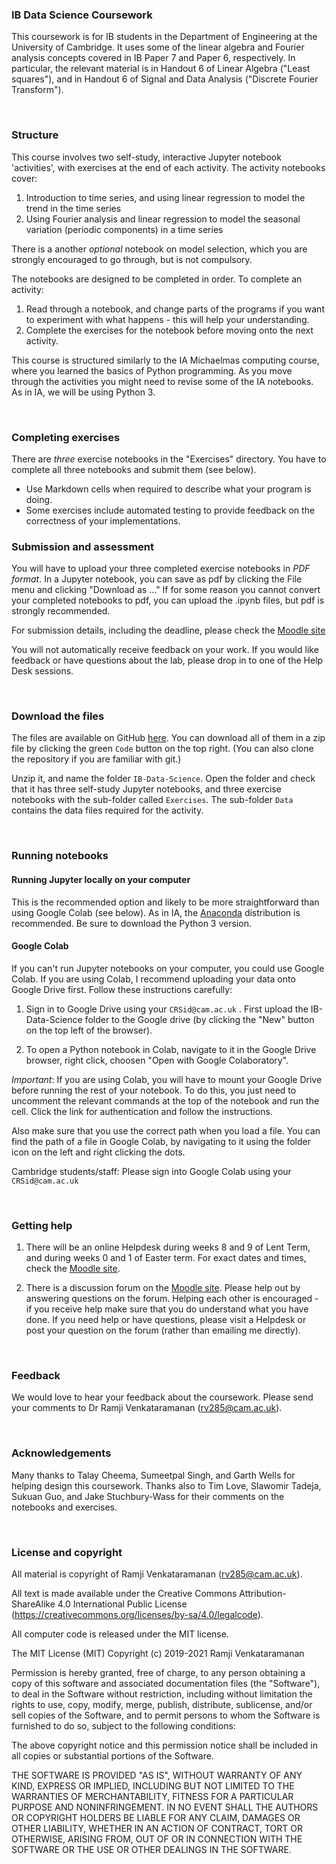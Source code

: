 ### IB Data Science Coursework

This coursework is for IB students in the Department of Engineering at the University of Cambridge. It uses some of the linear algebra and Fourier analysis concepts covered in IB Paper 7 and Paper 6, respectively. In particular, the relevant material is in Handout 6 of Linear Algebra ("Least squares"), and in Handout 6 of Signal and Data Analysis ("Discrete Fourier Transform"). 

<br>

### Structure

This course involves two self-study, interactive Jupyter notebook 'activities', with exercises at the end of each activity. The activity notebooks cover:

1. Introduction to time series, and using linear regression to model the trend in the time series
1. Using Fourier analysis and linear regression to model the seasonal variation (periodic components) in a time series 

There is a another _optional_ notebook on model selection, which you are strongly encouraged to go through, but is not compulsory.

The notebooks are designed to be completed in order. To complete an activity:

1. Read through a notebook, and change parts of the programs if you want to experiment with what 
   happens - this will help your understanding. 
1. Complete the exercises for the notebook before moving onto the next activity. 

This course is structured similarly to the IA Michaelmas computing course, where you learned the basics of Python programming. As you move through the activities you might need to revise some of the IA notebooks. As in IA, we will be using Python 3. 


<br>

### Completing exercises

There are *three* exercise notebooks in the "Exercises" directory. You have to complete all three notebooks and submit them (see  below).

- Use Markdown cells when required to describe what your program is doing.
- Some exercises include automated testing to provide feedback on the correctness of 
  your implementations.    
  
  
### Submission and assessment

You will have to upload your three completed exercise notebooks in *PDF format*. In a Jupyter notebook, you can save as pdf by clicking the File menu and clicking "Download as ..."  If for some reason you cannot convert your completed notebooks to pdf, you can upload  the .ipynb files, but pdf is strongly recommended. 

For submission details, including the deadline, please check the [Moodle site](https://www.vle.cam.ac.uk/course/view.php?id=174011) 

You will not automatically receive feedback on your work. If you would like feedback or have questions about the lab, please drop in to one of the Help Desk sessions. 

<br>

### Download the files

The files are available on GitHub [here](https://github.com/rv285/IB-Data-Science). You can download all of them in a zip file by clicking the green `Code` button on the top right. (You can also clone the repository if you are familiar with git.)

Unzip it, and name the folder `IB-Data-Science`. Open the folder and check that it has three self-study Jupyter notebooks, and three exercise notebooks with the sub-folder called `Exercises`. The sub-folder `Data` contains the data files required for the activity.

<br>

### Running notebooks

#### Running Jupyter locally on your computer

This is the recommended option and likely to be more straightforward than using Google Colab (see below). As in IA, the [Anaconda](https://www.anaconda.com/download) distribution is recommended. Be sure to download the Python 3 version. 


#### Google Colab

If you can't run Jupyter notebooks on your computer, you could use Google Colab. If you are using Colab, I recommend uploading your data onto Google Drive first. Follow these instructions carefully:

1. Sign in to Google Drive using your `CRSid@cam.ac.uk` . First upload the IB-Data-Science folder to the Google drive (by clicking the "New" button on the top left of the browser).

1. To open a Python notebook in Colab, navigate to it in the Google Drive browser, right click, choosen "Open with Google Colaboratory".

*Important*: If you are using Colab, you will have to mount your Google Drive before running the rest of your notebook. To do this, you just need to uncomment the relevant commands at the top of the notebook and run the cell. Click the link for authentication and follow the instructions.

Also make sure that you use the correct path when you load a file. You can find the path of a file in Google Colab, by navigating to it using the folder icon on the left and right clicking the dots. 

Cambridge students/staff: Please sign into Google Colab using your `CRSid@cam.ac.uk`

<br>

### Getting help

1. There will be an online Helpdesk during weeks 8 and 9 of Lent Term, and during weeks 0 and 1 of Easter term. For exact dates and times, check the [Moodle site](https://www.vle.cam.ac.uk/course/view.php?id=174011).

1. There is a discussion forum on the [Moodle site](https://www.vle.cam.ac.uk/course/view.php?id=174011). Please help out by answering questions on the forum. Helping each other is encouraged - if you receive help make sure that you do understand what you have done.  If you need help or have questions, please visit a Helpdesk or post your question on the forum (rather than emailing me directly). 

<br>

### Feedback

We would love to hear your feedback about the coursework. Please send your comments to Dr Ramji Venkataramanan (rv285@cam.ac.uk). 


<br>

### Acknowledgements

Many thanks to Talay Cheema, Sumeetpal Singh, and Garth Wells for helping design this coursework. Thanks also to Tim Love, Slawomir Tadeja, Sukuan Guo, and Jake Stuchbury-Wass for their comments on the notebooks and exercises.


<br>

### License and copyright

All material is copyright of Ramji Venkataramanan (rv285@cam.ac.uk).

All text is made available under the Creative Commons Attribution-ShareAlike 4.0 International Public License (https://creativecommons.org/licenses/by-sa/4.0/legalcode).

All computer code is released under the MIT license.

The MIT License (MIT) Copyright (c) 2019-2021 Ramji Venkataramanan

Permission is hereby granted, free of charge, to any person obtaining a copy of this software and associated documentation files (the "Software"), to deal in the Software without restriction, including without limitation the rights to use, copy, modify, merge, publish, distribute, sublicense, and/or sell copies of the Software, and to permit persons to whom the Software is furnished to do so, subject to the following conditions:

The above copyright notice and this permission notice shall be included in all copies or substantial portions of the Software.

THE SOFTWARE IS PROVIDED "AS IS", WITHOUT WARRANTY OF ANY KIND, EXPRESS OR IMPLIED, INCLUDING BUT NOT LIMITED TO THE WARRANTIES OF MERCHANTABILITY, FITNESS FOR A PARTICULAR PURPOSE AND NONINFRINGEMENT. IN NO EVENT SHALL THE AUTHORS OR COPYRIGHT HOLDERS BE LIABLE FOR ANY CLAIM, DAMAGES OR OTHER LIABILITY, WHETHER IN AN ACTION OF CONTRACT, TORT OR OTHERWISE, ARISING FROM, OUT OF OR IN CONNECTION WITH THE SOFTWARE OR THE USE OR OTHER DEALINGS IN THE SOFTWARE.

